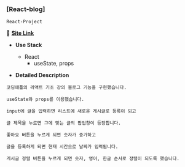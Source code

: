 ### [React-blog]
`React-Project`

:link: **<a href="https://devwoodie.github.io/react-blog/" target="_blank">Site Link</a>** 

- **Use Stack**
  - React
    - useState, props
  
- **Detailed Description**
```
코딩애플의 리액트 기초 강의 블로그 기능을 구현했습니다.

useState와 props를 이용했습니다.

input에 글을 입력하면 리스트에 새로운 게시글로 등록이 되고

글 제목을 누르면 그에 맞는 글의 팝업창이 등장합니다.

좋아요 버튼을 누르게 되면 숫자가 증가하고 

글을 등록하게 되면 현재 시간으로 날짜가 입력됩니다.

게시글 정렬 버튼을 누르게 되면 숫자, 영어, 한글 순서로 정렬이 되도록 했습니다.
```
